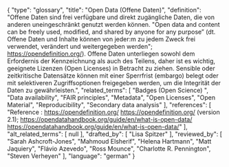 {
    "type": "glossary",
    "title": "Open Data (Offene Daten)",
    "definition": "Offene Daten sind frei verfügbare und direkt zugängliche Daten, die von anderen uneingeschränkt genutzt werden können. \"Open data and content can be freely used, modified, and shared by anyone for any purpose” (dt. Offene Daten und Inhalte können von jeder:m zu jedem Zweck frei verwendet, verändert und weitergegeben werden\"; https://opendefinition.org/). Offene Daten unterliegen sowohl dem Erfordernis der Kennzeichnung als auch des Teilens, daher ist es wichtig, geeignete Lizenzen (Open Licenses) in Betracht zu ziehen. Sensible oder zeitkritische Datensätze können mit einer Sperrfrist (embargo) belegt oder mit selektiveren Zugriffsoptionen freigegeben werden, um die Integrität der Daten zu gewährleisten.",
    "related_terms": [
        "Badges (Open Science) ",
        "Data availability",
        "FAIR principles",
        "Metadata",
        "Open Licenses",
        "Open Material",
        "Reproducibility",
        "Secondary data analysis"
    ],
    "references": [
        "Reference :  https://opendefinition.org/ https://opendefinition.org/ (version 2.1); https://opendatahandbook.org/guide/en/what-is-open-data/ https://opendatahandbook.org/guide/en/what-is-open-data/"
    ],
    "alt_related_terms": [
        null
    ],
    "drafted_by": [
        "Lisa Spitzer"
    ],
    "reviewed_by": [
        "Sarah Ashcroft-Jones",
        "Mahmoud Elsherif",
        "Helena Hartmann",
        "Matt Jaquiery",
        "Flávio Azevedo",
        "Ross Mounce",
        "Charlotte R. Pennington",
        "Steven Verheyen"
    ],
    "language": "german"
}
